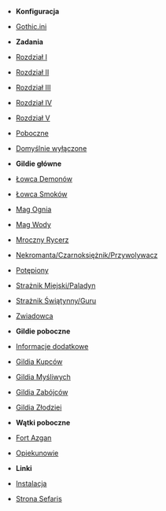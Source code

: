 - **Konfiguracja**
- [Gothic.ini](sekcje/konfiguracja/ini.md)

- **Zadania**
- [Rozdział I](sekcje/zadania/rozdzial_i.md)
- [Rozdział II](sekcje/zadania/rozdzial_ii.md)
- [Rozdział III](sekcje/zadania/rozdzial_iii.md)
- [Rozdział IV](sekcje/zadania/rozdzial_iv.md)
- [Rozdział V](sekcje/zadania/rozdzial_v.md)
- [Poboczne](sekcje/zadania/poboczne.md)
- [Domyślnie wyłączone](sekcje/zadania/wylaczone.md)

- **Gildie główne**
- [Łowca Demonów](sekcje/gildie_glowne/lowca_demonow.md)
- [Łowca Smoków](sekcje/gildie_glowne/lowca_smokow.md)
- [Mag Ognia](sekcje/gildie_glowne/mag_ognia.md)
- [Mag Wody](sekcje/gildie_glowne/mag_wody.md)
- [Mroczny Rycerz](sekcje/gildie_glowne/mroczny_rycerz.md)
- [Nekromanta/Czarnoksiężnik/Przywolywacz](sekcje/gildie_glowne/nekromanta_czarnoksieznik.md)
- [Potępiony](sekcje/gildie_glowne/Potepiony.md)
- [Strażnik Miejski/Paladyn](sekcje/gildie_glowne/paladyn.md)
- [Strażnik Świątynny/Guru](sekcje/gildie_glowne/straznikswiatynny_guru.md)
- [Zwiadowca](sekcje/gildie_glowne/zwiadowca.md)

- **Gildie poboczne**
- [Informacje dodatkowe](sekcje/gildie_poboczne/info.md)
- [Gildia Kupców](sekcje/gildie_poboczne/gildia_kupcow.md)
- [Gildia Myśliwych](sekcje/gildie_poboczne/gildia_mysliwych.md)
- [Gildia Zabójców](sekcje/gildie_poboczne/gildia_zabojcow.md)
- [Gildia Złodziei](sekcje/gildie_poboczne/gildia_zlodziei.md)

- **Wątki poboczne**
- [Fort Azgan](sekcje/watki/fort_azgan.md)
- [Opiekunowie](sekcje/watki/opiekunowie.md)

- **Linki**
- [Instalacja](https://sefaris.eu/new-balance/installation)
- [Strona Sefaris](https://sefaris.eu)
